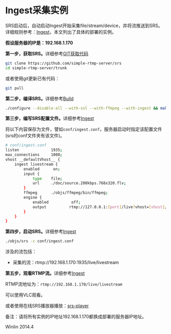 # Ingest采集实例

SRS启动后，自动启动Ingest开始采集file/stream/device，并将流推送到SRS。详细规则参考：[Ingest](v1_CN_Ingest)，本文列出了具体的部署的实例。

<strong>假设服务器的IP是：192.168.1.170</strong>

<strong>第一步，获取SRS。</strong>详细参考[GIT获取代码](v1_CN_Git)

```bash
git clone https://github.com/simple-rtmp-server/srs
cd simple-rtmp-server/trunk
```

或者使用git更新已有代码：

```bash
git pull
```

<strong>第二步，编译SRS。</strong>详细参考[Build](v1_CN_Build)

```bash
./configure --disable-all --with-ssl --with-ffmpeg --with-ingest && make
```

<strong>第三步，编写SRS配置文件。</strong>详细参考[Ingest](v1_CN_Ingest)

将以下内容保存为文件，譬如`conf/ingest.conf`，服务器启动时指定该配置文件(srs的conf文件夹有该文件)。

```bash
# conf/ingest.conf
listen              1935;
max_connections     1000;
vhost __defaultVhost__ {
    ingest livestream {
        enabled      on;
        input {
            type    file;
            url     ./doc/source.200kbps.768x320.flv;
        }
        ffmpeg      ./objs/ffmpeg/bin/ffmpeg;
        engine {
            enabled          off;
            output          rtmp://127.0.0.1:[port]/live?vhost=[vhost]/livestream;
        }
    }
}
```

<strong>第四步，启动SRS。</strong>详细参考[Ingest](v1_CN_Ingest)

```bash
./objs/srs -c conf/ingest.conf
```

涉及的流包括：
* 采集的流：rtmp://192.168.1.170:1935/live/livestream

<strong>第五步，观看RTMP流。</strong>详细参考[Ingest](v1_CN_Ingest)

RTMP流地址为：`rtmp://192.168.1.170/live/livestream`

可以使用VLC观看。

或者使用在线SRS播放器播放：[srs-player][srs-player]

备注：请将所有实例的IP地址192.168.1.170都换成部署的服务器IP地址。

Winlin 2014.4

[nginx]: http://192.168.1.170:8080/nginx.html
[srs-player]: http://winlinvip.github.io/srs.release/trunk/research/players/srs_player.html?vhost=__defaultVhost__&autostart=true&server=192.168.1.170&app=live&stream=livestream&port=1935
[srs-player-19350]: http://winlinvip.github.io/srs.release/trunk/research/players/srs_player.html?vhost=__defaultVhost__&autostart=true&server=192.168.1.170&app=live&stream=livestream&port=19350
[srs-player-ff]: http://winlinvip.github.io/srs.release/trunk/research/players/srs_player.html?vhost=__defaultVhost__&autostart=true&server=192.168.1.170&app=live&stream=livestream_ff
[jwplayer]: http://winlinvip.github.io/srs.release/trunk/research/players/jwplayer6.html?vhost=__defaultVhost__&hls_autostart=true&server=192.168.1.170&app=live&stream=livestream&hls_port=8080
